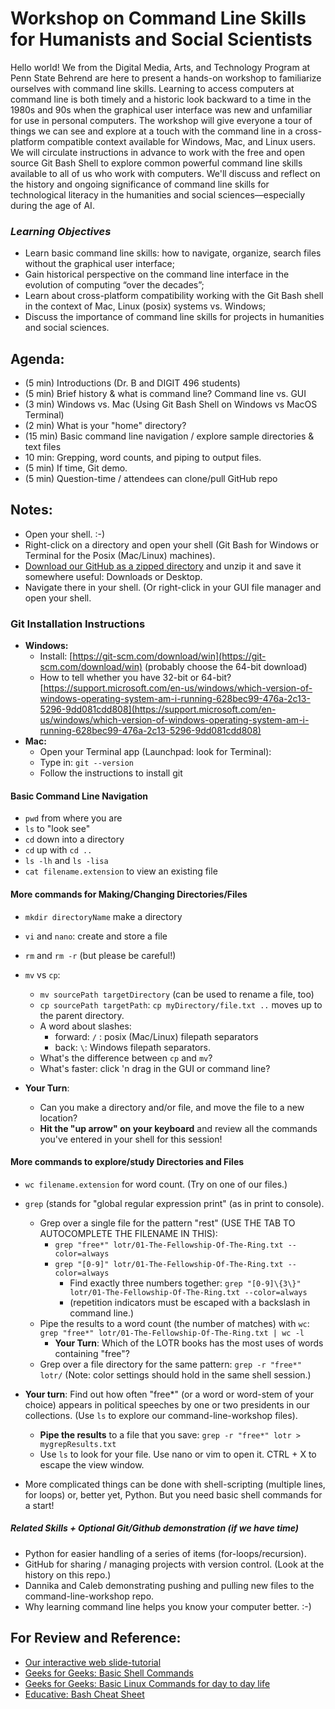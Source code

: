# Workshop on Command Line Skills for Humanists and Social Scientists

Hello world! We from the Digital Media, Arts, and Technology Program at Penn State Behrend are here to present a hands-on workshop to familiarize ourselves with command line skills. Learning to access computers at command line is both timely and a historic look backward to a time in the 1980s and 90s when the graphical user interface was new and unfamiliar for use in personal computers. The workshop will give everyone a tour of things we can see and explore at a touch with the command line in a cross-platform compatible context available for Windows, Mac, and Linux users. We will circulate instructions in advance to work with the free and open source Git Bash Shell to explore common powerful command line skills available to all of us who work with computers. We'll discuss and reflect on the history and ongoing significance of command line skills for technological literacy in the humanities and social sciences—especially during the age of AI.

### *Learning Objectives*
* Learn basic command line skills: how to navigate, organize, search files
without the graphical user interface;
* Gain historical perspective on the command line interface in the evolution of
computing “over the decades”; 
* Learn about cross-platform compatibility working with the Git Bash shell in
the context of Mac, Linux (posix) systems vs. Windows;
* Discuss the importance of command line skills for projects in humanities and
social sciences.

## Agenda: 

* (5 min) Introductions (Dr. B and DIGIT 496 students)
* (5 min) Brief history & what is command line? Command line vs. GUI
* (3 min) Windows vs. Mac (Using Git Bash Shell on Windows vs MacOS Terminal)
* (2 min) What is your "home" directory?
* (15 min) Basic command line navigation / explore sample directories & text files
* 10 min: Grepping, word counts, and piping to output files.
* (5 min) If time, Git demo.
* (5 min) Question-time / attendees can clone/pull GitHub repo

## Notes:
* Open your shell. :-) 
* Right-click on a directory and open your shell (Git Bash for Windows or Terminal for the Posix (Mac/Linux) machines).
* [Download our GitHub as a zipped directory](https://github.com/newtfire/command-line-workshop/archive/refs/tags/1.0.zip) and unzip it and save it somewhere useful: Downloads or Desktop. 
*  Navigate there in your shell. (Or right-click in your GUI file manager and open your shell.

### Git Installation Instructions
  * **Windows:**
    * Install: [https://git-scm.com/download/win](https://git-scm.com/download/win) (probably choose the 64-bit download)
    * How to tell whether you have 32-bit or 64-bit? [https://support.microsoft.com/en-us/windows/which-version-of-windows-operating-system-am-i-running-628bec99-476a-2c13-5296-9dd081cdd808](https://support.microsoft.com/en-us/windows/which-version-of-windows-operating-system-am-i-running-628bec99-476a-2c13-5296-9dd081cdd808)
  * **Mac:**
    * Open your Terminal app (Launchpad: look for Terminal):
    * Type in: `git --version`
    * Follow the instructions to install git

#### Basic Command Line Navigation
* `pwd` from where you are
* `ls` to "look see"
* `cd` down into a directory
* `cd` up with `cd ..`
* `ls -lh` and `ls -lisa` 
* `cat filename.extension` to view an existing file

#### More commands for Making/Changing Directories/Files
* `mkdir directoryName` make a directory
* `vi` and `nano`: create and store a file
* `rm` and `rm -r` (but please be careful!)
* `mv` vs `cp`:
     * `mv sourcePath targetDirectory` (can be used to rename a file, too)
     *  `cp sourcePath targetPath`: `cp myDirectory/file.txt ..` moves up to the parent directory.
     *  A word about slashes:
         * forward: `/` : posix (Mac/Linux) filepath separators
         * back: `\`: Windows filepath separators.
     *  What's the difference between `cp` and `mv`?
     *  What's faster: click 'n drag in the GUI or command line?

* **Your Turn**:
    * Can you make a directory and/or file, and move the file to a new location?
    * **Hit the "up arrow" on your keyboard** and review all the commands you've entered in your shell for this session!


#### More commands to explore/study Directories and Files
* `wc filename.extension` for word count. (Try on one of our files.)
* `grep` (stands for "global regular expression print" (as in print to console). 
    * Grep over a single file for the pattern "rest" (USE THE TAB TO AUTOCOMPLETE THE FILENAME IN THIS):
        * `grep "free*" lotr/01-The-Fellowship-Of-The-Ring.txt --color=always`
        * `grep "[0-9]" lotr/01-The-Fellowship-Of-The-Ring.txt --color=always`
            * Find exactly three numbers together: `grep "[0-9]\{3\}" lotr/01-The-Fellowship-Of-The-Ring.txt --color=always` 
            * (repetition indicators must be escaped with a backslash in command line.)
    * Pipe the results to a word count (the number of matches) with `wc`: `grep "free*" lotr/01-The-Fellowship-Of-The-Ring.txt | wc -l`
        * **Your Turn**: Which of the LOTR books has the most uses of words containing "free"? 
    * Grep over a file directory for the same pattern: `grep -r "free*" lotr/` (Note: color settings should hold in the same shell session.)
* **Your turn**: Find out how often "free*" (or a word or word-stem of your choice) appears in political speeches by one or two presidents in our collections. (Use `ls` to explore our command-line-workshop files).
    * **Pipe the results** to a file that you save: `grep -r "free*" lotr > mygrepResults.txt`
    * Use `ls` to look for your file. Use nano or vim to open it. CTRL + X to escape the view window.

* More complicated things can be done with shell-scripting (multiple lines, for loops) or, better yet, Python. But you need basic shell commands for a start!

##### Related Skills + Optional Git/Github demonstration (if we have time)
* Python for easier handling of a series of items (for-loops/recursion).
* GitHub for sharing / managing projects with version control. (Look at the history on this repo.)
* Dannika and Caleb demonstrating pushing and pulling new files to the command-line-workshop repo.
* Why learning command line helps you know your computer better. :-)
  
## For Review and Reference:
* [Our interactive web slide-tutorial](https://slides.com/elisabeshero-bondar/shell-git-nav/)
* [Geeks for Geeks: Basic Shell Commands](https://www.geeksforgeeks.org/basic-shell-commands-in-linux/)
* [Geeks for Geeks: Basic Linux Commands for day to day life](https://www.geeksforgeeks.org/basic-linux-commands-day-day-life/)
* [Educative: Bash Cheat Sheet](https://www.educative.io/blog/bash-shell-command-cheat-sheet)

  


  

